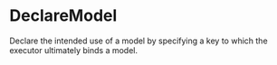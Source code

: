 # DeclareModel

Declare the intended use of a model by specifying a key to which the executor
ultimately binds a model.
